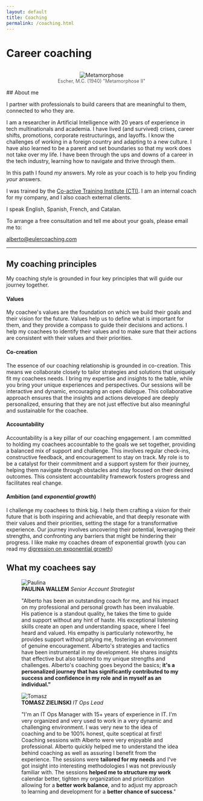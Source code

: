 ```yaml
---
layout: default
title: Coaching
permalink: /coaching.html
---
```


# Career coaching
<div style="text-align: center;">
    <figure style="display: inline-block;">
        <img src="{{site.baseurl}}/assets/img/metamorphose_2.jpg" alt="Metamorphose" style="max-width: 100%;" />
        <figcaption style="text-align: left; font-size: 0.9em; color: #555;">Escher, M.C. (1940) "Metamorphose II"</figcaption>
    </figure>
</div>
## About me

I partner with professionals to build careers that are meaningful to them, connected to who they are. 

I am a researcher in Artificial Intelligence with 20 years of experience in tech multinationals and academia. I have lived (and survived) crises, career shifts, promotions, corporate restructurings, and layoffs. I know the challenges of working in a foreign country and adapting to a new culture. I have also learned to be a parent and set boundaries so that my work does not take over my life. I have been through the ups and downs of a career in the tech industry, learning how to navigate and thrive through them.

In this path I found *my* answers. My role as your coach is to help you finding *your* answers.

I was trained by the [Co-active Training Institute (CTI)](https://coactive.com/). I am an internal coach for my company, and I also coach external clients.

I speak English, Spanish, French, and Catalan. 

To arrange a free consultation and tell me about your goals, please email me to:

<div class="center-email">
    <a href="mailto:alberto@eulercoaching.com">alberto@eulercoaching.com</a>
</div>

----

## My coaching principles 

My coaching style is grounded in four key principles that will guide our journey together.

#### **Values**

My coachee's values are the foundation on which we build their goals and their vision for the future. Values help us to define what is important for them, and they provide a compass to guide their decisions and actions. I help my coachees to identify their values and to make sure that their actions are consistent with their values and their priorities.

#### **Co-creation**

The essence of our coaching relationship is grounded in co-creation. This means we collaborate closely to tailor strategies and solutions that uniquely fit my coachees needs. I bring my expertise and insights to the table, while you bring your unique experiences and perspectives. Our sessions will be interactive and dynamic, encouraging an open dialogue. This collaborative approach ensures that the insights and actions developed are deeply personalized, ensuring that they are not just effective but also meaningful and sustainable for the coachee.

#### **Accountability**

Accountability is a key pillar of our coaching engagement. I am committed to holding my coachees accountable to the goals we set together, providing a balanced mix of support and challenge. This involves regular check-ins, constructive feedback, and encouragement to stay on track. My role is to be a catalyst for their commitment and a support system for their journey, helping them navigate through obstacles and stay focused on their desired outcomes. This consistent accountability framework fosters progress and facilitates real change.

#### **Ambition** (and *exponential growth*)

I challenge my coachees to think big. I help them crafting a vision for their future that is both inspiring and achievable, and that deeply resonate with their values and their priorities, setting the stage for a transformative experience. Our journey involves uncovering their potential, leveraging their strengths, and confronting any barriers that might be hindering their progress. I like make my coaches dream of exponential growth (you can read my <a href="posts/a-digression-on-exponential-growth.html">digression on exponential growth</a>)
<br>

## What my coachees say

<div class="reviews">
    <div class="review-item">
        <figure class="review-figure">
            <img src="{{site.baseurl}}/assets/img/coachees/paulina.jpg" alt="Paulina" class="review-photo" />
            <figcaption class="review-text">
                <strong class="review-name">PAULINA WALLEM</strong> <i class="review-position">Senior Account Strategist</i>
                <p class="review-opinion">"Alberto has been an outstanding coach for me, and his impact on my professional and personal growth has been invaluable. His patience is a standout quality, he takes the time to guide and support without any hint of haste. His exceptional listening skills create an open and understanding space, where I feel heard and valued. His empathy is particularly noteworthy, he provides support without pitying me, fostering an environment of genuine encouragement. Alberto's strategies and tactics have been instrumental in my development. He shares insights that effective but also tailored to my unique strengths and challenges. Alberto's coaching goes beyond the basics; <b>it's a personalized journey that has significantly contributed to my success and confidence in my role and in myself as an individual."</b></p>
            </figcaption>
        </figure>
    </div>
    <div class="review-item reverse">
        <figure class="review-figure">
            <img src="{{site.baseurl}}/assets/img/coachees/tomasz.png" alt="Tomasz" class="review-photo" />
            <figcaption class="review-text">
                <strong class="review-name">TOMASZ ZIELINSKI</strong> <i class="review-position">IT Ops Lead</i>
                <p class="review-opinion">"I'm an IT Ops Manager with 15+ years of experience in IT. I'm very organized and very used to work in a very dynamic and challenging environment. I was very new to the idea of coaching and to be 100% honest, quite sceptical at first! Coaching sessions with Alberto were very enjoyable and professional. Alberto quickly helped me to understand the idea behind coaching as well as assuring I benefit from the experience. The sessions were <b>tailored for my needs</b> and I've got insight into interesting methodologies I was not previously familiar with. The sessions <b>helped me to structure my work</b> calendar better, tighten my organization and prioritization allowing for a <b>better work balance</b>, and to adjust my approach to learning and development for a <b>better chance of success</b>."</p>
            </figcaption>
        </figure>
    </div>
    <!-- Añade más reviews aquí -->
</div>



<br>
<br>
<br>